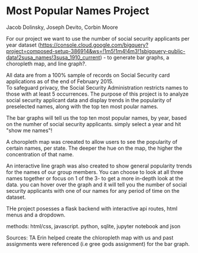 # Most Popular Names Project
Jacob Dolinsky, Joseph Devito, Corbin Moore

For our project we want to use the number of social security applicants per year dataset (https://console.cloud.google.com/bigquery?project=composed-setup-386914&ws=!1m5!1m4!4m3!1sbigquery-public-data!2susa_names!3susa_1910_current) -  to generate bar graphs, a choropleth map, and line graph?.  

All data are from a 100% sample of records on Social Security card applications as of the end of February 2015.  
To safeguard privacy, the Social Security Administration restricts names to those with at least 5 occurrences. 
The purpose of this project is to analyze social security applicant data and display trends in the popularity of preselected names, along with the top ten most poular names.

The bar graphs will tell us the top ten most popular names, by year, based on the numher of social security applicants. simply select a year and hit "show me names"!

A choropleth map was creeated to allow users to see the popularity of certain names, per state. The deeper the hue on the map, the higher the concentration of that name. 

An interactive line graph was also created to show general popularity trends for the names of our group members. You can choose to look at all three names together or focus on 1 of the 3- to get a more in-depth look at the data. you can hover over the graph and it will tell you the number of social security applicants with one of our names for any period of time on the dataset. 

THe project posesses a flask backend with interactive api routes, html menus and a dropdown. 

methods: html/css, javascript. python, sqlite, jupyter notebook and json

Sources: TA Erin helped create the chloropleth map with us and past assignments were referenced (i.e gree gods assignment) for the bar graph.
